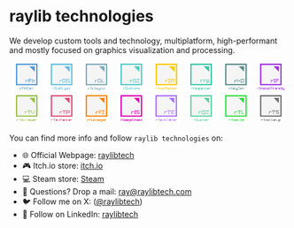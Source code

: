 # raylib technologies

We develop custom tools and technology, multiplatform, high-performant and mostly focused on graphics visualization and processing.

<table border="0">
    <tbody style="border: none;">
        <!-- Row 1 -->
        <tr>
            <td style="border: none;"><a href="https://raylibtech.itch.io/rfxgen"><img src="images/logo_rfxgen.png" alt="rFXGen"></a></td>
            <td style="border: none;"><a href="https://raylibtech.itch.io/rguistyler"><img src="images/logo_rguistyler.png" alt="rGuiStyler"></a></td>
            <td style="border: none;"><a href="https://raylibtech.itch.io/rguilayout"><img src="images/logo_rguilayout.png" alt="rGuiLayout"></a></td>
            <td style="border: none;"><a href="https://raylibtech.itch.io/rguiicons"><img src="images/logo_rguiicons.png" alt="rGuiIcons"></a></td>
            <td style="border: none;"><a href="https://raylibtech.itch.io/riconpacker"><img src="images/logo_riconpacker.png" alt="rIconPacker"></a></td>
            <td style="border: none;"><a href="https://raylibtech.itch.io/rrespacker"><img src="images/logo_rrespacker.png" alt="rrespacker"></a></td>
            <td style="border: none;"><a href="https://raylibtech.itch.io/rkeygen"><img src="images/logo_rkeygen.png" alt="rKeyGen"></td>
            <td style="border: none;"><a href="https://raylibtech.itch.io/rinstallfriendly"><img src="images/logo_rinstallfriendly.png" alt="rInstallFriendly"></a></td>
        </tr>
        <!-- Row 2 -->
        <tr>
            <td style="border: none;"><a href="https://raylibtech.itch.io/rtexviewer"><img src="images/logo_rtexviewer.png" alt="rTexViewer"></a></td>
            <td style="border: none;"><a href="https://raylibtech.itch.io/rtexpacker"><img src="images/logo_rtexpacker.png" alt="rTexPacker"></a></td>
            <td style="border: none;"><img src="images/logo_rfileimager.png" alt="rFileImager"></a></td>
            <td style="border: none;"><a href="https://raylibtech.itch.io/rimageshield"><img src="images/logo_rimageshield.png" alt="rImageShield"></a></td>
            <td style="border: none;"><img src="images/logo_rtexteditor.png" alt="rTextEditor"></td>
            <td style="border: none;"><a href="https://raylibtech.itch.io/rquizzer"><img src="images/logo_rquizzer.png" alt="rQuizzer"></a></td>
            <td style="border: none;"><img src="images/logo_rtimeline.png" alt="rTimeline"></a></td>
            <td style="border: none;"><img src="images/logo_rtoolsetup.png" alt="rToolSetup"></td>
        </tr>
    </tbody>
</table>

You can find more info and follow `raylib technologies` on:

- 🌐 Official Webpage: [raylibtech](https://www.raylibtech.com)
- 🎮 Itch.io store:  [itch.io](https://raylibtech.itch.io/) 
- 💻 Steam store: [Steam](https://store.steampowered.com/developer/raylibtech)
- 📧 Questions? Drop a mail: ray@raylibtech.com
- 🐦 Follow me on X: ([@raylibtech](https://x.com/raylibtech))
- 💼 Follow on LinkedIn: [raylibtech](https://www.linkedin.com/in/raylibtech)


